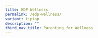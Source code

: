```yaml
---
title: EDP Wellness
permalink: /edp-wellness/
variant: tiptap
description: ""
third_nav_title: Parenting for Wellness
---
```

